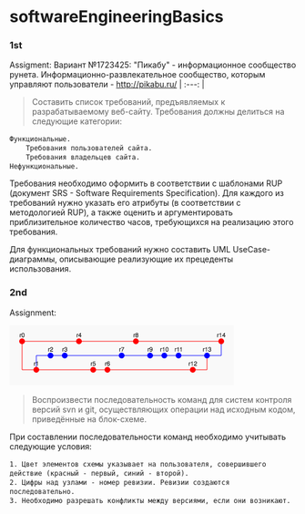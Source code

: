 # softwareEngineeringBasics

### 1st 
Assigment:
Вариант №1723425: "Пикабу" - информационное сообщество рунета. Информационно-развлекательное сообщество, которым управляют пользователи - http://pikabu.ru/ | 
:---: |
> Составить список требований, предъявляемых к разрабатываемому веб-сайту. Требования должны делиться на следующие категории:

    Функциональные.
        Требования пользователей сайта.
        Требования владельцев сайта.
    Нефункциональные.

Требования необходимо оформить в соответствии с шаблонами RUP (документ SRS - Software Requirements Specification). Для каждого из требований нужно указать его атрибуты (в соответствии с методологией RUP), а также оценить и аргументировать приблизительное количество часов, требующихся на реализацию этого требования.

Для функциональных требований нужно составить UML UseCase-диаграммы, описывающие реализующие их прецеденты использования. <br/>

### 2nd 
Assignment: <br/>

<img src="resources/2.png">

> Воспроизвести последовательность команд для систем контроля версий svn и git, осуществляющих операции над исходным кодом, приведённые на блок-схеме.

При составлении последовательности команд необходимо учитывать следующие условия:

    1. Цвет элементов схемы указывает на пользователя, совершившего действие (красный - первый, синий - второй).
    2. Цифры над узлами - номер ревизии. Ревизии создаются последовательно.
    3. Необходимо разрешать конфликты между версиями, если они возникают.
